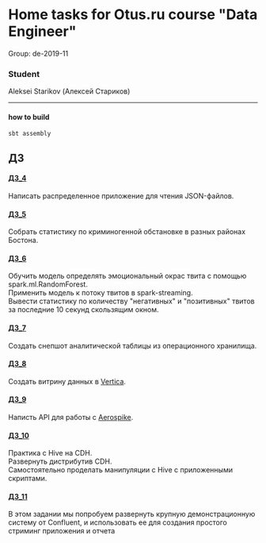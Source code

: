 
# Home tasks for Otus.ru course "Data Engineer"

Group: de-2019-11

### Student
Aleksei Starikov (Алексей Стариков)

----------------------------------------------------------

#### how to build
```
sbt assembly
```

## ДЗ

#### [ДЗ_4](https://github.com/axreldable/otus_data_engineer_2019_11_starikov/tree/master/hw-4)
Написать распределенное приложение для чтения JSON-файлов.

#### [ДЗ_5](https://github.com/axreldable/otus_data_engineer_2019_11_starikov/tree/master/hw-5)
Собрать статистику по криминогенной обстановке в разных районах Бостона.

#### [ДЗ_6](https://github.com/axreldable/otus_data_engineer_2019_11_starikov/tree/master/python-hw/hw-6-spark-ml/notebooks/hw-local)
Обучить модель определять эмоциональный окрас твита с помощью spark.ml.RandomForest.  
Применить модель к потоку твитов в spark-streaming.  
Вывести статистику по количеству "негативных" и "позитивных" твитов за последние 10 секунд скользящим окном.

#### [ДЗ_7](https://github.com/axreldable/otus_data_engineer_2019_11_starikov/tree/master/python-hw/hw-7-table-snap-shot)
Создать снепшот аналитической таблицы из операционного хранилища.

#### [ДЗ_8](https://github.com/axreldable/otus_data_engineer_2019_11_starikov/tree/master/python-hw/hw-8-vertica)
Создать витрину данных в [Vertica](https://www.vertica.com).

#### [ДЗ_9](https://github.com/axreldable/otus_data_engineer_2019_11_starikov/tree/master/python-hw/hw-9-aerospike)
Написть API для работы с [Aerospike](https://www.aerospike.com).

#### [ДЗ_10](https://github.com/axreldable/otus_data_engineer_2019_11_starikov/tree/master/python-hw/hw-10-hive)
Практика с Hive на CDH.  
Развернуть дистрибутив CDH.  
Самостоятельно проделать манипуляции с Hive с приложенными скриптами.

#### [ДЗ_11](https://github.com/axreldable/otus_data_engineer_2019_11_starikov/tree/master/python-hw/hw-11-elastic-search)
В этом задании мы попробуем развернуть крупную демонстрационную систему от Confluent, и использовать ее для создания 
простого стриминг приложения и отчета
